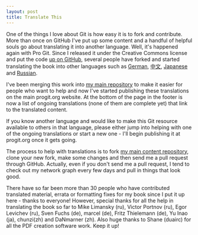 ```yaml
---
layout: post
title: Translate This
---
```


One of the things I love about Git is how easy it is to fork and contribute.
More than once on GitHub I've put up some content and a handful of helpful 
souls go about translating it into another language.  Well, it's happened
again with Pro Git.  Since I released it under the Creative Commons license
and put the code <a href="https://github.com/progit/progit">up on GitHub</a>,
several people have forked and started translating the book into other
languages such as 
<a href="/book/de">German</a>, 
<a href="/book/zh">中文</a>, 
<a href="/book/ja">Japanese</a> and
<a href="/book/ru">Russian</a>.

I've been merging this work into <a href="https://github.com/progit/progit">my 
main repository</a> to make it easier for people who want to help and now I've
started publishing these translations on the main progit.org website.  At the
bottom of the page in the footer is now a list of ongoing translations (none
of them are complete yet) that link to the translated content.

If you know another language and would like to make this Git resource 
available to others in that language, please either jump into helping with 
one of the ongoing translations or start a new one - I'll begin publishing it
at progit.org once it gets going.

The process to help with translations is to fork 
<a href="https://github.com/progit/progit">my main content repository</a>, 
clone your new fork, make some changes and then send me a pull request through
GitHub.  Actually, even if you don't send me a pull request, I tend to check
out my network graph every few days and pull in things that look good.

There have so far been more than 30 people who have contributed translated
material, errata or formatting fixes for my book since I put it up here - 
thanks to everyone!  However, special thanks for all the help in translating 
the book so far to Mike Limansky (ru), Victor Portnov (ru), Egor Levichev (ru), Sven Fuchs (de), marcel (de), Fritz Thielemann (de), Yu Inao (ja), chunzi(zh) and DaNmarner (zh).  Also huge thanks to Shane (duairc)
for all the PDF creation software work.  Keep it up!
